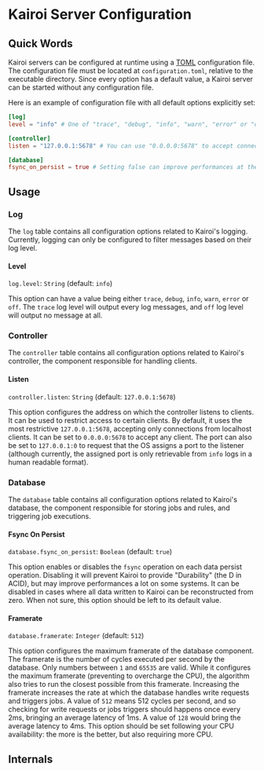 # Kairoi Server Configuration

## Quick Words

Kairoi servers can be configured at runtime using a [TOML](https://toml.io/en/) configuration file. The configuration file must be located at `configuration.toml`, relative to the executable directory. Since every option has a default value, a Kairoi server can be started without any configuration file.

Here is an example of configuration file with all default options explicitly set:

```toml
[log]
level = "info" # One of "trace", "debug", "info", "warn", "error" or "off".

[controller]
listen = "127.0.0.1:5678" # You can use "0.0.0.0:5678" to accept connections from any client.

[database]
fsync_on_persist = true # Setting false can improve performances at the price of durability.
```

## Usage

### Log

The `log` table contains all configuration options related to Kairoi's logging. Currently, logging can only be configured to filter messages based on their log level.

#### Level

`log.level`: `String` (default: `info`)

This option can have a value being either `trace`, `debug`, `info`, `warn`, `error` or `off`. The `trace` log level will output every log messages, and `off` log level will output no message at all.

### Controller

The `controller` table contains all configuration options related to Kairoi's controller, the component responsible for handling clients.

#### Listen

`controller.listen`: `String` (default: `127.0.0.1:5678`)

This option configures the address on which the controller listens to clients. It can be used to restrict access to certain clients. By default, it uses the most restrictive `127.0.0.1:5678`, accepting only connections from localhost clients. It can be set to `0.0.0.0:5678` to accept any client. The port can also be set to `127.0.0.1:0` to request that the OS assigns a port to the listener (although currently, the assigned port is only retrievable from `info` logs in a human readable format).

### Database

The `database` table contains all configuration options related to Kairoi's database, the component responsible for storing jobs and rules, and triggering job executions.

#### Fsync On Persist

`database.fsync_on_persist`: `Boolean` (default: `true`)

This option enables or disables the `fsync` operation on each data persist operation. Disabling it will prevent Kairoi to provide "Durability" (the D in ACID), but may improve performances a lot on some systems. It can be disabled in cases where all data written to Kairoi can be reconstructed from zero. When not sure, this option should be left to its default value.

#### Framerate

`database.framerate`: `Integer` (default: `512`)

This option configures the maximum framerate of the database component. The framerate is the number of cycles executed per second by the database. Only numbers between `1` and `65535` are valid. While it configures the maximum framerate (preventing to overcharge the CPU), the algorithm also tries to run the closest possible from this framerate. Increasing the framerate increases the rate at which the database handles write requests and triggers jobs. A value of `512` means 512 cycles per second, and so checking for write requests or jobs triggers should happens once every 2ms, bringing an average latency of 1ms. A value of `128` would bring the average latency to 4ms. This option should be set following your CPU availability: the more is the better, but also requiring more CPU.

## Internals
